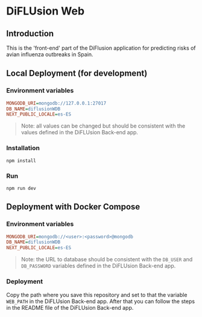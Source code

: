 # DiFLUsion Web

## Introduction

This is the 'front-end' part of the DiFlusion application for predicting risks of avian influenza outbreaks in Spain.

## Local Deployment (for development)

### Environment variables

```ini
MONGODB_URI=mongodb://127.0.0.1:27017
DB_NAME=diflusionWDB
NEXT_PUBLIC_LOCALE=es-ES
```
> Note: all values can be changed but should be consistent with the values defined in the DiFLUsion Back-end app.

### Installation

```
npm install
```

### Run

```
npm run dev
```

## Deployment with Docker Compose

### Environment variables

```ini
MONGODB_URI=mongodb://<user>:<password>@mongodb
DB_NAME=diflusionWDB
NEXT_PUBLIC_LOCALE=es-ES
```
> Note: the URL to database should be consistent with the `DB_USER` and `DB_PASSWORD` variables defined in the DiFLUsion Back-end app.

### Deployment

Copy the path where you save this repository and set to that the variable `WEB_PATH` in the DiFLUsion Back-end app. After that you can follow the steps in the README file of the DiFLUsion Back-end app.
